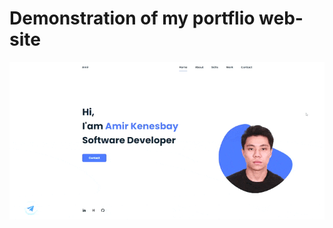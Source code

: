 # Demonstration of my portflio web-site
![Alt Text](https://github.com/amirkenesbay/Portfolio/blob/master/assets/img/ezgif.com-gif-maker%20(1).gif)

